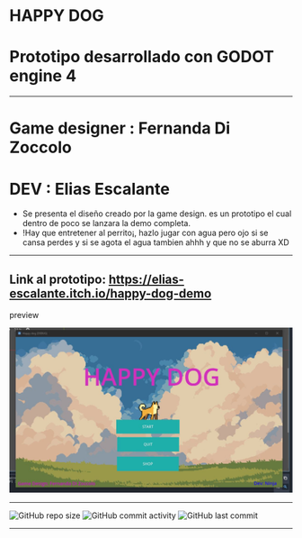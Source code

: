 # HAPPY DOG
# Prototipo desarrollado con GODOT engine 4

----

# Game designer : Fernanda Di Zoccolo
# DEV : Elias Escalante

- Se presenta el diseño creado por la game design. es un prototipo el cual dentro de poco se lanzara la demo completa.
- !Hay que entretener al perrito¡, hazlo jugar con agua pero ojo si se cansa perdes y si se agota el agua tambien ahhh y que no se aburra XD
----

## Link al prototipo: https://elias-escalante.itch.io/happy-dog-demo

preview

![Texto alternativo](https://github.com/eliasescalante/happy_dog/blob/main/capture_happy_dog.JPG)

----

![GitHub repo size](https://img.shields.io/github/repo-size/eliasescalante/happy_dog_demo
)
![GitHub commit activity](https://img.shields.io/github/commit-activity/m/eliasescalante/happy_dog_demo
)
![GitHub last commit](https://img.shields.io/github/last-commit/eliasescalante/happy_dog_demo
)

----
